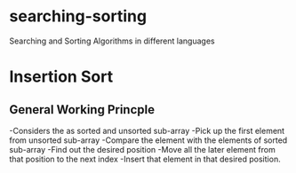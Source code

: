 # searching-sorting
Searching and Sorting Algorithms in different languages
# Insertion Sort
## General Working Princple
-Considers the as sorted and unsorted sub-array
-Pick up the first element from unsorted sub-array
-Compare the element with the elements of sorted sub-array
-Find out the desired position
-Move all the later element from that position to the next index
-Insert that element in that desired position.
